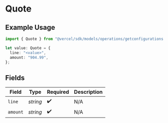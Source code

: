 # Quote

## Example Usage

```typescript
import { Quote } from "@vercel/sdk/models/operations/getconfigurations.js";

let value: Quote = {
  line: "<value>",
  amount: "904.99",
};
```

## Fields

| Field              | Type               | Required           | Description        |
| ------------------ | ------------------ | ------------------ | ------------------ |
| `line`             | *string*           | :heavy_check_mark: | N/A                |
| `amount`           | *string*           | :heavy_check_mark: | N/A                |